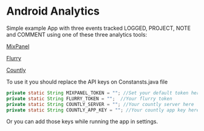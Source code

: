 Android Analytics
========================

Simple example App with three events tracked LOGGED, PROJECT, NOTE and COMMENT using one of these three analytics tools:

[MixPanel](https://mixpanel.com/)

[Flurry](http://www.flurry.com/)

[Countly](https://count.ly/)


To use it you should replace the API keys on Constansts.java file
```java
private static String MIXPANEL_TOKEN = ""; //Set your default token here
private static String FLURRY_TOKEN = "";  //Your flurry token
private static String COUNTLY_SERVER = ""; //Your countly server here
private static String COUNTLY_APP_KEY = ""; //Your countly app key here
```
Or you can add those keys while running the app in settings.
